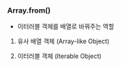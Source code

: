 ### Array.from()
- 이터러블 객체를 배열로 바꿔주는 역할
1. 유사 배열 객체 (Array-like Object)
    
2. 이터러블 객체 (Iterable Object)
